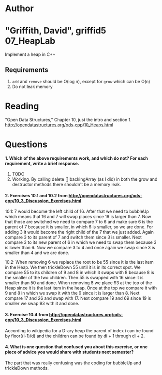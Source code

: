 Author
==========
"Griffith, David", griffid5
07_HeapLab
==============

Implement a heap in C++

Requirements
------------

1. `add` and `remove` should be O(log n), except for `grow` which can be O(n)
2. Do not leak memory

Reading
=======
"Open Data Structures," Chapter 10, just the intro and section 1. http://opendatastructures.org/ods-cpp/10_Heaps.html

Questions
=========

#### 1. Which of the above requirements work, and which do not? For each requirement, write a brief response.

1. TODO
2. Working. By calling delete [] backingArray (as I did) in both the grow and destructor methods there shouldn't be a memory leak.

#### 2. Exercises 10.1 and 10.2 from http://opendatastructures.org/ods-cpp/10_3_Discussion_Exercises.html
10.1: 7 would become the left child of 16. After that we need to bubbleUp which means that 16 and 7 will swap places
since 16 is larger than 7. Now that those are switched we need to compare 7 to 6 and make sure 6 is the parent of 7 because
it is smaller, in which 6 is smaller, so we are done. For adding 3 it would become the right child of the 7 that we just added.
Again compare 3 to its parent of 7 and switch them since 3 is smaller. Next compare 3 to its new parent of 6 in which we need 
to swap them because 3 is lower than 6. Now we compare 3 to 4 and once again we swap since 3 is smaller than 4 and we are done. 

10.2: When removing 6 we replace the root to be 55 since it is the last item in the Heap. We then trickleDown 55 until it is in
its correct spot. We compare 55 to its children of 9 and 8 in which it swaps with 8 because 8 is the smaller of the two children.
Then 55 is swapped with 16 since it is smaller than 50 and done. When removing 8 we place 93 at the top of the Heap since it is the last
item in the heap. Once at the top we compare it with 9 and 8 in which we swap it with the 9 since it is larger than 8. Next compare 17 and 26
and swap with 17. Next compare 19 and 69 since 19 is smaller we swap 93 with it and done. 
 
#### 3. Exercise 10.4 from http://opendatastructures.org/ods-cpp/10_3_Discussion_Exercises.html
According to wikipedia for a D-ary heap the parent of index i can be found by floor((i-1)/d) and the children can be found by di + 1 through di + 2.

#### 4. What is one question that confused you about this exercise, or one piece of advice you would share with students next semester?
The part that was really confusing was the coding for bubbleUp and trickleDown methods. 